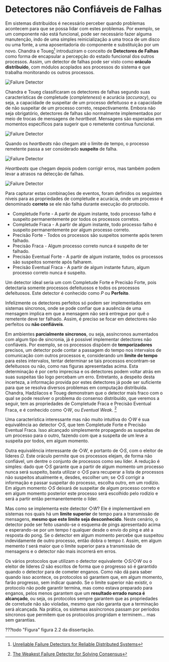# Detectores não Confiáveis de Falhas
Em sistemas distribuídos é necessário perceber quando problemas acontecem para que se possa lidar com estes problemas.
Por exemplo, se um componente não está funcional, pode ser necessário fazer alguma manutenção, indo de uma simples reinicialização a uma troca de um disco ou uma fonte, a uma aposentadoria do componente e substituição por um novo.
Chandra e Toueg[^CT96] introduziram o conceito de **Detectores de Falhas** como forma de encapsular a percepção do estado funcional dos outros processos.
Assim, um detector de falhas pode ser visto como **oráculo distribuído**, com módulos acoplados aos processos do sistema e que trabalha monitorando os outros processos.

[^CT96]: [Unreliable Failure Detectors for Reliable Distributed Systems](https://www.cs.utexas.edu/~lorenzo/corsi/cs380d/papers/p225-chandra.pdf)

![Failure Detector](../drawings/failure_detector.drawio#0)


Chandra e Toueg classificaram os detectores de falhas segundo suas características de completude (*completeness*) e acurácia (*accuracy*), ou seja, a capacidade de suspeitar de um processo defeituoso e a capacidade de não suspeitar de um processo correto, respectivamente. 
Embora não seja obrigatório, detectores de falhas são normalmente implementados por meio de trocas de mensagens de *heartbeat*.
Mensagens são esperadas em momentos específicos para sugerir que o remetente continua funcional.

![Failure Detector](../drawings/failure_detector.drawio#1)

Quando os *heartbeats* não chegam até o limite de tempo, o processo remetente passa a ser considerado **suspeito** de falha.

![Failure Detector](../drawings/failure_detector.drawio#2)

*Heartbeats*  que chegam depois podem corrigir erros, mas também podem levar a atrasos na detecção de falhas.

![Failure Detector](../drawings/failure_detector.drawio#3)


Para capturar estas combinações de eventos, foram definidos os seguintes níveis para as propriedades de completude e acurácia, onde um processo é denominado **correto** se ele não falha durante execução do protocolo.

* Completude Forte - A partir de algum instante, todo processo falho é suspeito permanentemente por todos os processos corretos.
* Completude Fraca - A partir de algum instante, todo processo falho é suspeito permanentemente por algum processo correto.
* Precisão Forte - Todos os processos são suspeitos somente após terem falhado.
* Precisão Fraca - Algum processo correto nunca é suspeito de ter falhado.
* Precisão Eventual Forte - A partir de algum instante, todos os processos são suspeitos somente após falharem.
* Precisão Eventual Fraca - A partir de algum instante futuro, algum processo correto nunca é suspeito.

Um detector ideal seria um com Completude Forte e Precisão Forte, pois detectaria somente processos defeituosos e todos os processos defeituosos.
Este detector é conhecido como $P$ ou **Perfeito**.

Infelizmente os detectores perfeitos só podem ser implementados em sistemas síncronos, onde se pode confiar que a ausência de uma mensagem implica em que a mensagem não será entregue por quê o remetente deve ter falhado.
Assim, é preciso se focar em detectores não perfeitos ou **não confiáveis**.

Em ambientes **parcialmente síncronos**, ou seja, assíncronos aumentados com algum tipo de sincronia, já é possível implementar detectores não confiáveis.
Por exemplo, se os processos dispõem de **temporizadores** precisos, um detector pode contar a passagem do tempo nos intervalos de comunicação com outros processos e, considerando um **limite de tempo** para estes intervalos, tentar determinar se tais processos encontram-se defeituosos ou não, como nas figuras apresentadas acima.
Esta determinação é por certo imprecisa e os detectores podem voltar atrás em suas suspeitas tão logo percebam um erro. 
Entretanto, a despeito desta incerteza, a informação provida por estes detectores já pode ser suficiente para que se resolva diversos problemas em computação distribuída.
Chandra, Hadzilacos e Toueg  demonstram que o detector mais fraco com o qual se pode resolver o problema do consenso distribuído, que veremos a seguir, tem as propriedades de Completude Fraca e Precisão Eventual Fraca, e é conhecido como $\Diamond W$, ou *Eventual Weak*. [^CHT96]

Uma característica interessante mas não muito intuitiva do $\Diamond W$ é sua equivalência ao detector $\Diamond S$, que tem Completude Forte e Precisão Eventual Fraca. Isso alcançado simplesmente propagando as suspeitas de um processo para o outro, fazendo com que a suspeita de um leve a suspeita por todos, em algum momento.

Outra equivalência interessante de $\Diamond W$, e portanto de $\Diamond S$, com o eleitor de líderes $\Omega$.
Este oráculo permite que os processos elejam, de forma não confiável, um dentre o conjunto de processos como seu líder.
A redução é simples: dado que $\Diamond S$ garante que a partir de algum momento um processo nunca será suspeito, basta utilizar o $\Diamond S$ para recuperar a lista de processos não suspeitos atualmente e, desdes, escolher um; se $\Diamond S$ corrigir a informação e passar suspeitar do processo, escolha outro, em um rodízio. Em algum momento $\Diamond S$ deixará de suspeitar de algum processo correto e em algum momento posterior este processo será escolhido pelo rodízio e será a partir então permanentemente o líder.

Mas como se implementa este detector $\Diamond W$? Ele é implementável em sistemas nos quais há um **limite superior** de tempo para a transmissão de mensagens, **mesmo que este limite seja desconhecido**. Neste cenário, o detector pode ser feito usando-se o esquema de pings apresentado acima e esperando-se por um tempo $t$ qualquer desde o envio do ping e até a resposta do pong.
Se o detector em algum momento percebe que suspeitou indevidamente de outro processo, então dobra o tempo $t$.
Assim, em algum memento $t$ será maior que o limite superior para a transmissão de mensagens e o detector não mais incorrerá em erros.

Os vários protocolos que utilizam o detector equivalente $\Diamond S$/$\Diamond W$ ou o eleitor de líderes $\Omega$ são escritos de forma que o progresso só é garantido quando o detector para de cometer enganos.
Como não dá para saber quando isso acontece, os protocolos só garantem que, em algum momento, farão progresso, sem indicar quando. 
Se o limite superior não existir, o protocolo não pode garantir termina, mas como estava preparado para enganos, pelos menos garantem que um **resultado errado nunca é alcançado**, ou seja, os protocolos sempre garantem que as propriedades de corretude não são violadas, mesmo que não garanta que a terminação será alcançada.
Na prática, os sistemas assíncronos passam por períodos síncronos que permitem que os protocolos progridam e terminem... mas sem garantias.

[^CHT96]: [The Weakest Failure Detector for Solving Consensus](https://www.cs.utexas.edu/~lorenzo/corsi/cs380d/papers/weakestfd.pdf)

???todo "Figura"
    figura 2.2 da dissertação.